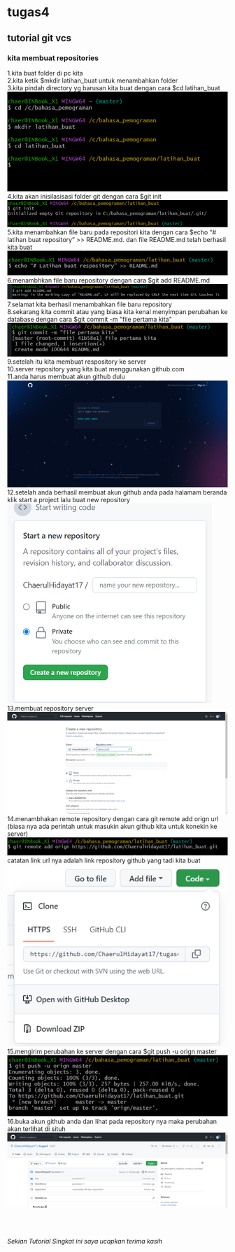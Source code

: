 # tugas4

## tutorial git vcs

### kita membuat repositories

1.kita buat folder di pc kita<br>
2.kita ketik $mkdir latihan_buat untuk menambahkan folder<br>
3.kita pindah directory yg barusan kita buat dengan cara $cd latihan_buat <br>
![gambar 1](foto/ss2.png) <br>
4.kita akan inisilasisasi folder git dengan cara $git init <br>
![gambar2](foto/ss3.png)<br>
5.kita menambahkan file baru pada repositori kita dengan cara $echo “# latihan buat repository” >> README.md. dan file README.md telah berhasil kita buat <br>
![gambar3](foto/ss8.png) <br>
6.menambhkan file baru repository dengan cara $git add README.md <br>
![gambar4](foto/ss9.png) <br>
7.selamat kita berhasil menambahkan file baru repository <br>
8.sekarang kita commit atau yang biasa kita kenal menyimpan perubahan ke database dengan cara $git commit -m "file pertama kita" <br>
![gambar5](foto/ss10.png) <br>
9.setelah itu kita membuat respository ke server <br>
10.server repository yang kita buat menggunakan github.com <br>
11.anda harus membuat akun github dulu <br>
![gambar6](foto/ss11.png) <br>
12.setelah anda berhasil membuat akun github anda pada halamam beranda klik start a project lalu buat new repository
![gambar7](foto/ss12.png)<br>
13.membuat repository server <br>
![gambar8](foto/ss4.png) <br>
14.menambhakan remote repository dengan cara git remote add orign url <br>
(biasa nya ada perintah untuk masukin akun github kita untuk konekin ke server) <br>
![gambar9](foto/ss13.png) <br>
catatan link url nya adalah link repository github yang tadi kita buat <br>
![gambar10](foto/ss14.png) <br>
15.mengirim perubahan ke server dengan cara $git push -u orign master <br>
![gambar11](foto/ss15.png) <br>
16.buka akun github anda dan lihat pada repository nya maka perubahan akan terlihat di situh <br>
![gambar12](foto/ss16.png) <br>
<br> <br> <br>

<i> Sekian Tutorial Singkat ini saya ucapkan terima kasih</i>
